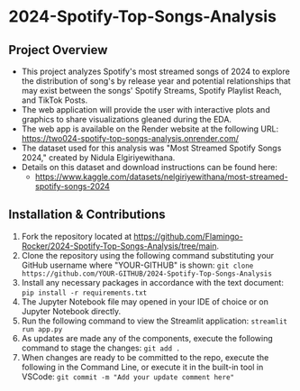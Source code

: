 # **2024-Spotify-Top-Songs-Analysis**

## **Project Overview**
- This project analyzes Spotify's most streamed songs of 2024 to explore the distribution of song's by release year and potential relationships that may exist between the songs' Spotify Streams, Spotify Playlist Reach, and TikTok Posts.
- The web application will provide the user with interactive plots and graphics to share visualizations gleaned during the EDA.
- The web app is available on the Render website at the following URL:
    https://two024-spotify-top-songs-analysis.onrender.com/
- The dataset used for this analysis was "Most Streamed Spotify Songs 2024," created by Nidula Elgiriyewithana.
- Details on this dataset and download instructions can be found here:
    - https://www.kaggle.com/datasets/nelgiriyewithana/most-streamed-spotify-songs-2024

## **Installation & Contributions**
1. Fork the repository located at https://github.com/Flamingo-Rocker/2024-Spotify-Top-Songs-Analysis/tree/main.
2. Clone the repository using the following command substituting your GitHub username where "YOUR-GITHUB" is shown:
    `git clone https://github.com/YOUR-GITHUB/2024-Spotify-Top-Songs-Analysis`
3. Install any necessary packages in accordance with the text document:
    `pip install -r requirements.txt`
4. The Jupyter Notebook file may opened in your IDE of choice or on Jupyter Notebook directly.
5. Run the following command to view the Streamlit application:
    `streamlit run app.py`
6. As updates are made any of the components, execute the following command to stage the changes:
    `git add . `
7. When changes are ready to be committed to the repo, execute the following in the Command Line, or execute it in the built-in tool in VSCode:
    `git commit -m "Add your update comment here"`